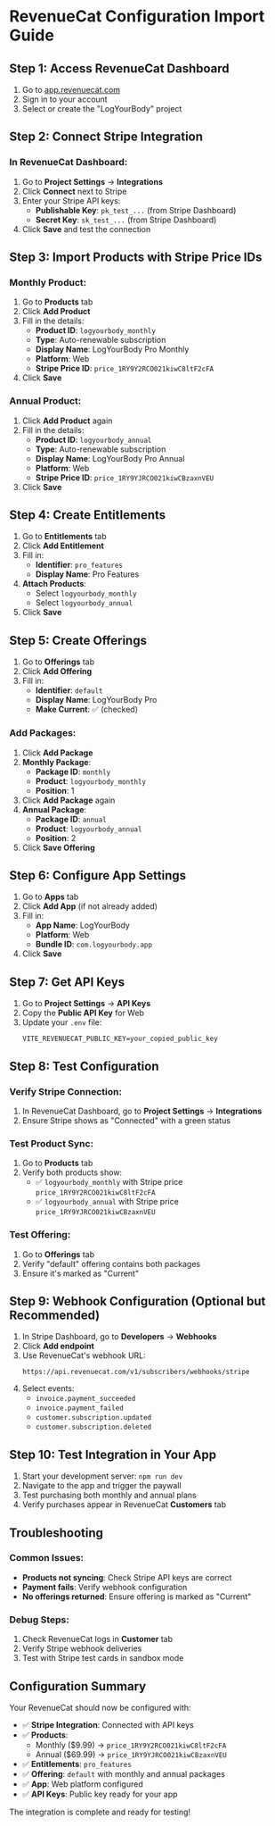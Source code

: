 # RevenueCat Configuration Import Guide

## Step 1: Access RevenueCat Dashboard

1. Go to [app.revenuecat.com](https://app.revenuecat.com)
2. Sign in to your account
3. Select or create the "LogYourBody" project

## Step 2: Connect Stripe Integration

### In RevenueCat Dashboard:

1. Go to **Project Settings** → **Integrations**
2. Click **Connect** next to Stripe
3. Enter your Stripe API keys:
   - **Publishable Key**: `pk_test_...` (from Stripe Dashboard)
   - **Secret Key**: `sk_test_...` (from Stripe Dashboard)
4. Click **Save** and test the connection

## Step 3: Import Products with Stripe Price IDs

### Monthly Product:

1. Go to **Products** tab
2. Click **Add Product**
3. Fill in the details:
   - **Product ID**: `logyourbody_monthly`
   - **Type**: Auto-renewable subscription
   - **Display Name**: LogYourBody Pro Monthly
   - **Platform**: Web
   - **Stripe Price ID**: `price_1RY9Y2RCO021kiwC8ltF2cFA`
4. Click **Save**

### Annual Product:

1. Click **Add Product** again
2. Fill in the details:
   - **Product ID**: `logyourbody_annual`
   - **Type**: Auto-renewable subscription
   - **Display Name**: LogYourBody Pro Annual
   - **Platform**: Web
   - **Stripe Price ID**: `price_1RY9YJRCO021kiwCBzaxnVEU`
3. Click **Save**

## Step 4: Create Entitlements

1. Go to **Entitlements** tab
2. Click **Add Entitlement**
3. Fill in:
   - **Identifier**: `pro_features`
   - **Display Name**: Pro Features
4. **Attach Products**:
   - Select `logyourbody_monthly`
   - Select `logyourbody_annual`
5. Click **Save**

## Step 5: Create Offerings

1. Go to **Offerings** tab
2. Click **Add Offering**
3. Fill in:
   - **Identifier**: `default`
   - **Display Name**: LogYourBody Pro
   - **Make Current**: ✅ (checked)

### Add Packages:

1. Click **Add Package**
2. **Monthly Package**:
   - **Package ID**: `monthly`
   - **Product**: `logyourbody_monthly`
   - **Position**: 1
3. Click **Add Package** again
4. **Annual Package**:
   - **Package ID**: `annual`
   - **Product**: `logyourbody_annual`
   - **Position**: 2
5. Click **Save Offering**

## Step 6: Configure App Settings

1. Go to **Apps** tab
2. Click **Add App** (if not already added)
3. Fill in:
   - **App Name**: LogYourBody
   - **Platform**: Web
   - **Bundle ID**: `com.logyourbody.app`
4. Click **Save**

## Step 7: Get API Keys

1. Go to **Project Settings** → **API Keys**
2. Copy the **Public API Key** for Web
3. Update your `.env` file:
   ```env
   VITE_REVENUECAT_PUBLIC_KEY=your_copied_public_key
   ```

## Step 8: Test Configuration

### Verify Stripe Connection:

1. In RevenueCat Dashboard, go to **Project Settings** → **Integrations**
2. Ensure Stripe shows as "Connected" with a green status

### Test Product Sync:

1. Go to **Products** tab
2. Verify both products show:
   - ✅ `logyourbody_monthly` with Stripe price `price_1RY9Y2RCO021kiwC8ltF2cFA`
   - ✅ `logyourbody_annual` with Stripe price `price_1RY9YJRCO021kiwCBzaxnVEU`

### Test Offering:

1. Go to **Offerings** tab
2. Verify "default" offering contains both packages
3. Ensure it's marked as "Current"

## Step 9: Webhook Configuration (Optional but Recommended)

1. In Stripe Dashboard, go to **Developers** → **Webhooks**
2. Click **Add endpoint**
3. Use RevenueCat's webhook URL:
   ```
   https://api.revenuecat.com/v1/subscribers/webhooks/stripe
   ```
4. Select events:
   - `invoice.payment_succeeded`
   - `invoice.payment_failed`
   - `customer.subscription.updated`
   - `customer.subscription.deleted`

## Step 10: Test Integration in Your App

1. Start your development server: `npm run dev`
2. Navigate to the app and trigger the paywall
3. Test purchasing both monthly and annual plans
4. Verify purchases appear in RevenueCat **Customers** tab

## Troubleshooting

### Common Issues:

- **Products not syncing**: Check Stripe API keys are correct
- **Payment fails**: Verify webhook configuration
- **No offerings returned**: Ensure offering is marked as "Current"

### Debug Steps:

1. Check RevenueCat logs in **Customer** tab
2. Verify Stripe webhook deliveries
3. Test with Stripe test cards in sandbox mode

## Configuration Summary

Your RevenueCat should now be configured with:

- ✅ **Stripe Integration**: Connected with API keys
- ✅ **Products**:
  - Monthly ($9.99) → `price_1RY9Y2RCO021kiwC8ltF2cFA`
  - Annual ($69.99) → `price_1RY9YJRCO021kiwCBzaxnVEU`
- ✅ **Entitlements**: `pro_features`
- ✅ **Offering**: `default` with monthly and annual packages
- ✅ **App**: Web platform configured
- ✅ **API Keys**: Public key ready for your app

The integration is complete and ready for testing!
